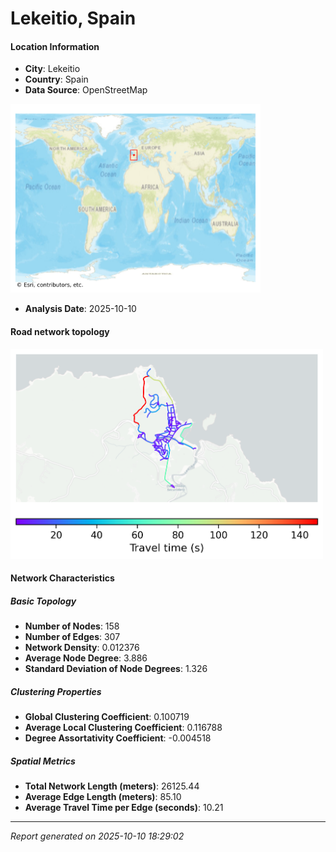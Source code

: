 # Lekeitio, Spain

#### Location Information

- **City**: Lekeitio
- **Country**: Spain
- **Data Source**: OpenStreetMap
<img src="Lekeitio_location.png" alt="Lekeitio Location Map" width="400" />

- **Analysis Date**: 2025-10-10

#### Road network topology

<img src="Lekeitio_network_map.png" alt="Lekeitio Road Network Map" width="500"/>

#### Network Characteristics

##### Basic Topology

- **Number of Nodes**: 158
- **Number of Edges**: 307
- **Network Density**: 0.012376
- **Average Node Degree**: 3.886
- **Standard Deviation of Node Degrees**: 1.326

##### Clustering Properties

- **Global Clustering Coefficient**: 0.100719
- **Average Local Clustering Coefficient**: 0.116788
- **Degree Assortativity Coefficient**: -0.004518

##### Spatial Metrics

- **Total Network Length (meters)**: 26125.44
- **Average Edge Length (meters)**: 85.10
- **Average Travel Time per Edge (seconds)**: 10.21

---
*Report generated on 2025-10-10 18:29:02*
